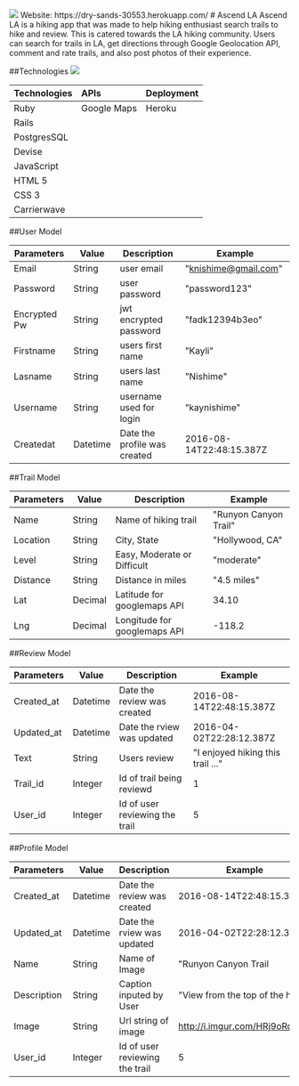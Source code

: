 <img src="http://i.imgur.com/HRj9oRq.png">
Website: https://dry-sands-30553.herokuapp.com/
# Ascend LA 
Ascend LA is a hiking app that was made to help hiking enthusiast search trails to hike and review. This is catered towards the LA hiking community. Users can search for trails in LA, get directions through Google Geolocation API, comment and rate trails, and also post photos of their experience.

##Technologies
<img src="http://i.imgur.com/W3FjXxc.jpg">


| Technologies  | APIs   	    | Deployment |
| ------------- |:------------| -----------|
| Ruby     	    | Google Maps | Heroku	   |
| Rails       	|             |            |
| PostgresSQL 	|       			|    	   	   |
| Devise  	    |      			  |    	   	   |
| JavaScript		| 			      |    	   	   |
| HTML 5     	  |      			  |    	   	   |
| CSS 3 	      |      			  |    	   	   |
| Carrierwave   |             |            |

##User Model

| Parameters  | Value   	  | Description  | Example |
| ----------- | ------------| ------------ | ------- |
| Email   	  | String 		  | user email   | "knishime@gmail.com" |
| Password 		| String  	  | user password| "password123" |
| Encrypted Pw| String      | jwt encrypted password | "fadk12394b3eo"|
| Firstname	  | String    	| users first name|"Kayli" |
| Lasname		  | String     	| users last name | "Nishime" |
| Username 	  | String    	| username used for login | "kaynishime" |
| Createdat	  | Datetime    | Date the profile was created| 2016-08-14T22:48:15.387Z |

##Trail Model

| Parameters  | Value   	  | Description           | Example |
| ----------- | ------------| ----------------------| ------- |
| Name  	    | String 		  | Name of hiking trail  | "Runyon Canyon Trail"|
| Location		| String  	  | City, State           | "Hollywood, CA" |
| Level       | String      | Easy, Moderate or Difficult| "moderate"|
| Distance    | String    	| Distance in miles     |"4.5 miles" |
| Lat         | Decimal    	| Latitude for googlemaps API | 34.10 |
| Lng         | Decimal     | Longitude for googlemaps API| -118.2 |

##Review Model

| Parameters  | Value   	  | Description           | Example |
| ----------- | ------------| ----------------------| ------- |
| Created_at 	| Datetime   	| Date the review was created | 2016-08-14T22:48:15.387Z|
| Updated_at	| Datetime 	  | Date the rview was updated  | 2016-04-02T22:28:12.387Z |
| Text        | String      | Users review                | "I enjoyed hiking this trail ..."|
| Trail_id    | Integer   	| Id of trail being reviewd   |1 |
| User_id     | Integer   	| Id of user reviewing the trail| 5 |

##Profile Model

| Parameters  | Value   	  | Description           | Example |
| ----------- | ------------| ----------------------| ------- |
| Created_at 	| Datetime   	| Date the review was created | 2016-08-14T22:48:15.387Z|
| Updated_at	| Datetime 	  | Date the rview was updated  | 2016-04-02T22:28:12.387Z |
| Name        | String      | Name of Image               | "Runyon Canyon Trail|
| Description | String    	| Caption inputed by User     | "View from the top of the hike" |
| Image       | String      | Url string of image         |  http://i.imgur.com/HRj9oRq.png |
| User_id     | Integer   	| Id of user reviewing the trail| 5 |

